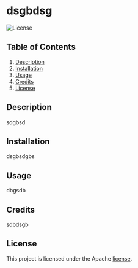 # dsgbdsg
  ![License](https://img.shields.io/badge/License-Apache%202.0-blue.svg)
  ## Table of Contents
  1. [Description](#description)
  2. [Installation](#installation)
  3. [Usage](#usage)
  4. [Credits](#credits)
  5. [License](#license)
  ## Description
  sdgbsd
  ## Installation
  dsgbsdgbs
  ## Usage
  dbgsdb
  ## Credits
  sdbdsgb
  ## License
  This project is licensed under the Apache [license](https://opensource.org/licenses/Apache-2.0).
